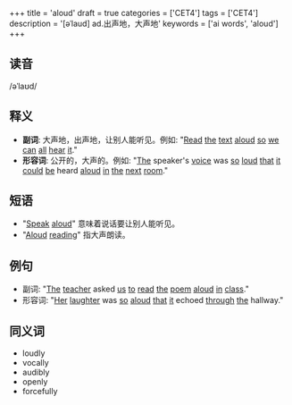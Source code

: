 +++
title = 'aloud'
draft = true
categories = ['CET4']
tags = ['CET4']
description = '[əˈlaud] ad.出声地，大声地'
keywords = ['ai words', 'aloud']
+++

## 读音
/əˈlaʊd/

## 释义
- **副词**: 大声地，出声地，让别人能听见。例如: "[Read](/zh/post/read/) [the](/zh/post/the/) [text](/zh/post/text/) [aloud](/zh/post/aloud/) [so](/zh/post/so/) [we](/zh/post/we/) [can](/zh/post/can/) [all](/zh/post/all/) [hear](/zh/post/hear/) [it](/zh/post/it/)."
- **形容词**: 公开的，大声的。例如: "[The](/zh/post/the/) speaker's [voice](/zh/post/voice/) was [so](/zh/post/so/) [loud](/zh/post/loud/) [that](/zh/post/that/) [it](/zh/post/it/) [could](/zh/post/could/) [be](/zh/post/be/) heard [aloud](/zh/post/aloud/) [in](/zh/post/in/) [the](/zh/post/the/) [next](/zh/post/next/) [room](/zh/post/room/)."

## 短语
- "[Speak](/zh/post/speak/) [aloud](/zh/post/aloud/)" 意味着说话要让别人能听见。
- "[Aloud](/zh/post/aloud/) [reading](/zh/post/reading/)" 指大声朗读。

## 例句
- 副词: "[The](/zh/post/the/) [teacher](/zh/post/teacher/) asked [us](/zh/post/us/) [to](/zh/post/to/) [read](/zh/post/read/) [the](/zh/post/the/) [poem](/zh/post/poem/) [aloud](/zh/post/aloud/) [in](/zh/post/in/) [class](/zh/post/class/)."
- 形容词: "[Her](/zh/post/her/) [laughter](/zh/post/laughter/) was [so](/zh/post/so/) [aloud](/zh/post/aloud/) [that](/zh/post/that/) [it](/zh/post/it/) echoed [through](/zh/post/through/) [the](/zh/post/the/) hallway."

## 同义词
- loudly
- vocally
- audibly
- openly
- forcefully
